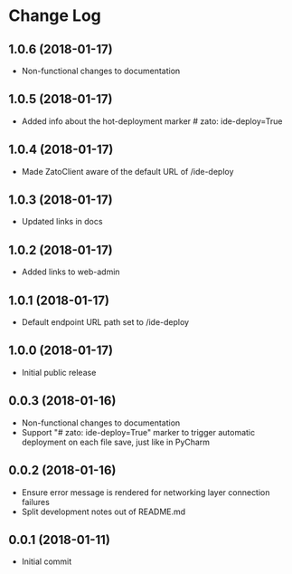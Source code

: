 # Change Log

## 1.0.6 (2018-01-17)

- Non-functional changes to documentation

## 1.0.5 (2018-01-17)

- Added info about the hot-deployment marker # zato: ide-deploy=True

## 1.0.4 (2018-01-17)

- Made ZatoClient aware of the default URL of /ide-deploy

## 1.0.3 (2018-01-17)

- Updated links in docs

## 1.0.2 (2018-01-17)

- Added links to web-admin

## 1.0.1 (2018-01-17)

- Default endpoint URL path set to /ide-deploy

## 1.0.0 (2018-01-17)

- Initial public release

## 0.0.3 (2018-01-16)

- Non-functional changes to documentation
- Support "# zato: ide-deploy=True" marker to trigger automatic deployment on each file save, just like in PyCharm

## 0.0.2 (2018-01-16)

- Ensure error message is rendered for networking layer connection failures
- Split development notes out of README.md


## 0.0.1 (2018-01-11)

- Initial commit
